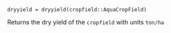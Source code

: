 ```
dryyield = dryyield(cropfield::AquaCropField)
```

Returns the dry yield of the `cropfield` with units `ton/ha`
